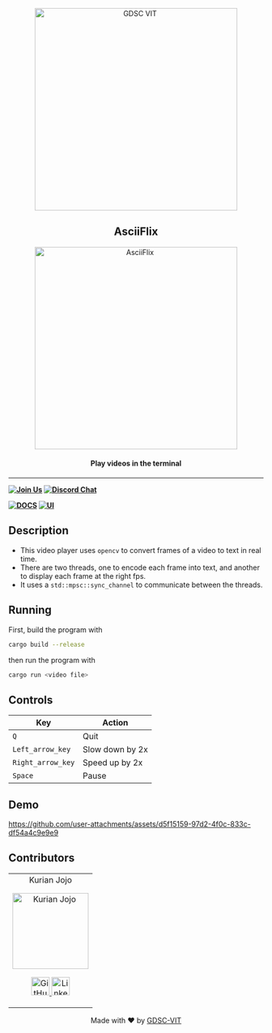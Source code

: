 <p align="center">
<a href="https://dscvit.com">
	<img width="400" src="https://user-images.githubusercontent.com/56252312/159312411-58410727-3933-4224-b43e-4e9b627838a3.png#gh-light-mode-only" alt="GDSC VIT"/>
</a>
	<h2 align="center"> AsciiFlix </h2>
	<p align="center">
	<img width="400" src="https://github.com/user-attachments/assets/dade11d9-5498-46be-84e4-bf74c5a22da9" alt="AsciiFlix" />
	<h4 align="center"> Play videos in the terminal <h4>
</p>

---
[![Join Us](https://img.shields.io/badge/Join%20Us-Developer%20Student%20Clubs-red)](https://dsc.community.dev/vellore-institute-of-technology/)
[![Discord Chat](https://img.shields.io/discord/760928671698649098.svg)](https://discord.gg/498KVdSKWR)

[![DOCS](https://img.shields.io/badge/Documentation-see%20docs-green?style=flat-square&logo=appveyor)](INSERT_LINK_FOR_DOCS_HERE) 
  [![UI ](https://img.shields.io/badge/User%20Interface-Link%20to%20UI-orange?style=flat-square&logo=appveyor)](INSERT_UI_LINK_HERE)

## Description
- This video player uses `opencv` to convert frames of a video to text in real time.
- There are two threads, one to encode each frame into text, and another to display each frame at the right fps.
- It uses a `std::mpsc::sync_channel` to communicate between the threads.

## Running

First, build the program with 
```bash
cargo build --release
```

then run the program with

```bash
cargo run <video file>
```

## Controls

| Key               | Action                   |
|-------------------|--------------------------|
| `Q`               | Quit                     |
| `Left_arrow_key`  | Slow down by 2x          |
| `Right_arrow_key` | Speed up by 2x           |
| `Space`           | Pause                    |


## Demo

https://github.com/user-attachments/assets/d5f15159-97d2-4f0c-833c-df54a4c9e9e9

## Contributors
<table>
	<tr align="center">
		<td>
		Kurian Jojo
		<p align="center">
			<img src = "https://github.com/user-attachments/assets/2c500751-9c0a-4c50-95bf-292c39a56b3e" width="150" height="150" alt="Kurian Jojo">
		</p>
			<p align="center">
				<a href = "https://github.com/polyesterswing">
					<img src = "http://www.iconninja.com/files/241/825/211/round-collaboration-social-github-code-circle-network-icon.svg" width="36" height = "36" alt="GitHub"/>
				</a>
				<a href = "https://www.linkedin.com/in/kurian-jojo-544a54215/">
					<img src = "http://www.iconninja.com/files/863/607/751/network-linkedin-social-connection-circular-circle-media-icon.svg" width="36" height="36" alt="LinkedIn"/>
				</a>
			</p>
		</td>
	</tr>
</table>


<p align="center">
	Made with ❤ by <a href="https://dscvit.com">GDSC-VIT</a>
</p>
